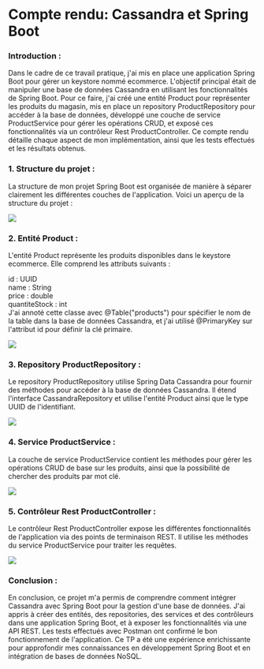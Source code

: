 <h1>Compte rendu: Cassandra et Spring Boot</h1>
<h3>Introduction :</h3>
<p>Dans le cadre de ce travail pratique, j'ai mis en place une application Spring Boot pour gérer un keystore nommé ecommerce. L'objectif principal était de manipuler une base de données Cassandra en utilisant les fonctionnalités de Spring Boot. Pour ce faire, j'ai créé une entité Product pour représenter les produits du magasin, mis en place un repository ProductRepository pour accéder à la base de données, développé une couche de service ProductService pour gérer les opérations CRUD, et exposé ces fonctionnalités via un contrôleur Rest ProductController. Ce compte rendu détaille chaque aspect de mon implémentation, ainsi que les tests effectués et les résultats obtenus.</p>

<h3>1. Structure du projet :</h3>
<p>La structure de mon projet Spring Boot est organisée de manière à séparer clairement les différentes couches de l'application. Voici un aperçu de la structure du projet :</p>
<img src="captures/capture1.PNG">

<h3>2. Entité Product :</h3>
<p>   L'entité Product représente les produits disponibles dans le keystore ecommerce. Elle comprend les attributs suivants :

id : UUID<br>
name : String<br>
price : double<br>
quantiteStock : int<br>
J'ai annoté cette classe avec @Table("products") pour spécifier le nom de la table dans la base de données Cassandra, et j'ai utilisé @PrimaryKey sur l'attribut id pour définir la clé primaire.
</p>

<img src="captures/Capture2.PNG">

<h3>3. Repository ProductRepository :</h3>
<p>
Le repository ProductRepository utilise Spring Data Cassandra pour fournir des méthodes pour accéder à la base de données Cassandra. Il étend l'interface CassandraRepository et utilise l'entité Product ainsi que le type UUID de l'identifiant.</p>
<img src="captures/Capture3.PNG">

<h3>4. Service ProductService :</h3>
<p>La couche de service ProductService contient les méthodes pour gérer les opérations CRUD de base sur les produits, ainsi que la possibilité de chercher des produits par mot clé.</p>
<img src="captures/Capture4.PNG">

<h3>5. Contrôleur Rest ProductController :</h3>
<p>Le contrôleur Rest ProductController expose les différentes fonctionnalités de l'application via des points de terminaison REST. Il utilise les méthodes du service ProductService pour traiter les requêtes.</p>
<img src="captures/Capture5.PNG">

<h3>Conclusion :</h3>
<p>En conclusion, ce projet m'a permis de comprendre comment intégrer Cassandra avec Spring Boot pour la gestion d'une base de données. J'ai appris à créer des entités, des repositories, des services et des contrôleurs dans une application Spring Boot, et à exposer les fonctionnalités via une API REST. Les tests effectués avec Postman ont confirmé le bon fonctionnement de l'application. Ce TP a été une expérience enrichissante pour approfondir mes connaissances en développement Spring Boot et en intégration de bases de données NoSQL.</p>

